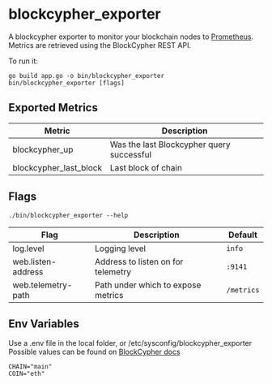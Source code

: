 # blockcypher_exporter
A blockcypher exporter to monitor your blockchain nodes to [Prometheus](https://prometheus.io).
Metrics are retrieved using the BlockCypher REST API.

To run it:

    go build app.go -o bin/blockcypher_exporter
    bin/blockcypher_exporter [flags]

## Exported Metrics
| Metric | Description |
| ------ | ------- |
| blockcypher_up | Was the last Blockcypher query successful |
| blockcypher_last_block | Last block of chain |

## Flags
    ./bin/blockcypher_exporter --help

| Flag | Description | Default |
| ---- | ----------- | ------- |
| log.level | Logging level | `info` |
| web.listen-address | Address to listen on for telemetry | `:9141` |
| web.telemetry-path | Path under which to expose metrics | `/metrics` |

## Env Variables

Use a .env file in the local folder, or /etc/sysconfig/blockcypher_exporter
Possible values can be found on [BlockCypher docs](https://www.blockcypher.com/dev/bitcoin/#restful-resources)
```
CHAIN="main"
COIN="eth"
```